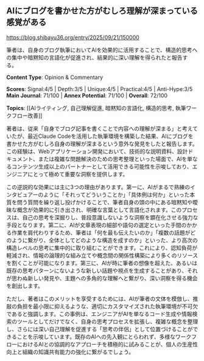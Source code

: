 ## AIにブログを書かせた方がむしろ理解が深まっている感覚がある

https://blog.shibayu36.org/entry/2025/09/21/150000

筆者は、自身のブログ執筆においてAIを効果的に活用することで、構造的思考への集中や暗黙知の言語化が促進され、結果的に深い理解を得られたと報告する。

**Content Type**: Opinion & Commentary

**Scores**: Signal:4/5 | Depth:3/5 | Unique:4/5 | Practical:4/5 | Anti-Hype:3/5
**Main Journal**: 71/100 | **Annex Potential**: 71/100 | **Overall**: 72/100

**Topics**: [[AIライティング, 自己理解促進, 暗黙知の言語化, 構造的思考, 執筆ワークフロー改善]]

著者は、従来「自身でブログ記事を書くことで内容への理解が深まる」と考えていたが、最近Claude Codeを活用した執筆環境を構築した結果、AIにブログを書かせた方がむしろ自身の理解が深まるという意外な発見をしたと報告します。この経験は、Webアプリケーション開発において、技術的な説明資料、設計ドキュメント、または複雑な問題解決のための思考整理といった場面で、AIを単なるコンテンツ生成以上のパートナーとして活用できる可能性を示唆しており、エンジニアにとって極めて重要な洞察を提供します。

この逆説的な効果には主に3つの理由があります。第一に、AIがまるで熟練のインタビュアーのように「それってどういうことか」「具体例は何か」といった本質を問う質問を繰り返し投げかけることで、筆者自身の頭の中にある暗黙知や曖昧な概念が効果的に引き出され、明確な言葉として言語化されます。このプロセスは、自己の思考を深掘りし、普段意識しないような洞察を顕在化させる強力な手段となります。第二に、AIが文章表現の細部や語句の選定といった手間のかかる作業を肩代わりするため、筆者は「何を最も伝えたいのか」「複数の話題がどのように繋がり、全体としてどのような構造を成すのか」といった、より高次の構造レベルの思考に集中的に取り組むことができます。これにより、認知負荷が軽減され、情報の論理的な組み立てや概念間の関係性構築により多くのリソースを割くことが可能になります。第三に、AIが時に筆者の想像を超えた、あるいは既存の思考パターンにないような新しい話題や視点を生成することがあり、それが思わぬ新しい発見や、主題への多角的な理解へと繋がり、深い洞察を得る機会を創出します。

ただし、著者はこのメリットを享受するためには、AIが筆者の文体を模倣し、推敲の負担を最小限に抑えるような、適切にカスタマイズされた執筆環境が不可欠であると強調します。この事例は、エンジニアがAIを単なるコード生成や情報検索のツールとしてだけでなく、自身の思考プロセスを拡張し、複雑な概念を整理し、さらには深い自己理解を促進する「思考の伴侶」として位置づけることができることを示唆しています。既存のAIへの先入観にとらわれず、多様なワークフローにおけるAIとの協調的なアプローチを積極的に試みることが、個人の生産性向上と組織の知識共有能力の強化に繋がるでしょう。